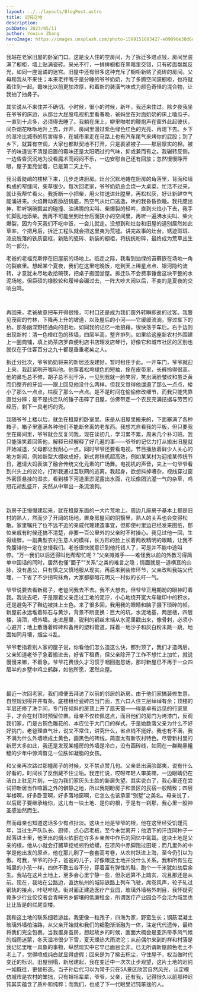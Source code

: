 ```yaml
---
layout: ../../layouts/BlogPost.astro
title: 迟钝之地
description:
pubDate: 2023/05/11
author: Youzuo Zhang
heroImage: https://images.unsplash.com/photo-1599151893427-e09096e38d6d?auto=format&fit=crop&w=1740
---
```


我站在老家旧屋的卧室门口。这是没人住的空房间，为了拆迁多赔点钱，房间里装满了橱柜，墙上贴满瓷砖。采光不行，一排排橱柜在黑暗里交错，只有砖面粼粼反光，如同一座诡谲的迷宫。旧屋中还有很多这种充斥了橱柜新贴了瓷砖的房间。父母和我从不来住；本来老拌嘴于是分睡的爷爷奶奶，为了多腾空间装橱柜，也将就着住到一起。霉味比以前更加浓厚，和着新的装潢气味成为颜色奇怪的混合物，让我抽了抽鼻子。

其实说从不来住并不确切。小时候，很小的时候，新年，我还来住过。除夕夜我坐在爷爷的床边，从那台大屁股电视机里看春晚，爸妈坐在对面奶奶的床上嗑瓜子。一直到十点多，必须得去睡了。我躺在床上，噼里啪啦的鞭炮声在窗外此起彼伏，间杂烟花咻咻地升上去，炸开，房间里漫过紫色绿色红色的光亮、再熄下去。乡下的湿冷比城市的厉害得多，在城市里走在马路上也有汽车尾气来烤你的屁股；到了乡下，就算有空调，大家也都默契地不打开，只是裹紧被子——那层厚实的棉。被子的味道说不清是旧置的霉味还是太阳晒过的气味，抑或兼而有之。我辗转反侧，一边昏昏沉沉地为没看魔术而闷闷不乐，一边安慰自己还有回放；忽然慢慢睁开眼，屋子里亮堂着，已是第二天上午。

我沿着陡峭的楼梯下来，几步走进厨房。灶台沉默地蜷在厨房的角落里，背面和墙构成的窄缝间，柴草很少。每次回老家，爷爷奶奶总会烧一大桌菜，忙活不过来，就让我帮忙看火。我折断一小把柴，用火钳送进灶膛里，再松松灰，好让新鲜空气能涌进来。火焰舞动着舔舐锅底，热空气从灶口逃逸，哄的我昏昏欲睡。我托腮出神，聆听锅碗瓢盆的碰撞、油沸腾的尖叫、柴爆裂的轻吟，直到火焰小下去，我手忙脚乱地添柴。我再不可能坐到灶台后面狭小的空间里，再听一遍沸水尖叫、柴火爆裂，因为今天我们不吃中饭，一会儿就走。没想到和灶台和旧屋的道别居然如此草率，个把月后，拆迁工程队就会把这里夷为荒墟。讲完故事的灶台，锈迹斑斑、漆皮脱落的铁质窗框，新贴的瓷砖、新装的橱柜，将统统粉碎，最终成为荒草丛生的一部分。

老爸的老福克斯停在旧屋前的场地上。临走之际，我看到油绿的苔藓嵌在场地一角的裂痕里。想起某个夏夜，我们在这里吃晚饭，吃到天上稀星点点、银河隐约流转，才意犹未尽地收拾碗筷，把桌子搬回堂屋。拆迁队不会费事锤凿这块平整的水泥场地，但巨硕的橡胶轮和履带会碾过去，一阵大吵大闹以后，不变的是夏夜的交响虫鸣。

<br/>

再回来，老爸故意把车开得很慢，可村口还是成为我们窗外转瞬即逝的过客。我瞥见茂密的竹林，下降再上升的坡道，以及屋后的小河——它缓缓流淌，穿过车下的桥。那条幽深野径通向的旧地，如同我的记忆一地狼藉，很快落于车后。右手边则出现新村：清一色橙红色的砖墙，四层半高，整齐排列。如果给这座新农村外围建上一圈商铺，填上奶茶店罗森便利店书店理发店琴行，好像它和城市社区的区别也就仅在于住客百分之九十都是垂垂老矣之人。

拆迁分批次，爷爷奶奶将来的新居还没建好，暂时租住于此。一开车门，爷爷就迎上来，我赶紧咧开嘴叫他。他穿着松垮褪色的短袖，拴在皮带里，长裤拎得很高。他的鼻毛总不修，胡子总不刮干净，一见到我就一脸笑容，笑出满脸皱纹和虽泛黄而仍整齐的牙齿——跟上回见他没什么两样。但我又觉得他邋遢了那么一点点，矮小了那么一点点，枯瘦了那么一点点。是不是时间在偷偷修改细节，而我只能凭靠直觉分辨；是不是拆迁队的锤子击碎了旧屋，仿佛带走一个农民充满拮据与劳苦的经历，剩下一具老朽的壳。

我随爷爷上楼以后，就坐在租屋的卧室里。床是从旧屋里搬来的，下面塞满了各种箱子，箱子里塞满各种他们不能断舍离的老东西。我想兀自看我的平板，但只要我坐在房间里，爷爷就会反复问我，现在读初几，学习累不累，周末几个补习班。我只能强笑着回答他，解释已经解释了好几遍的事——爷爷的记忆力打从搬出旧屋就开始减退，父母都让我耐心一点。同时爷爷还要看电视。节目播放着鲜少人关心的地方新闻，例如新型大棚收成好，新式育秧机超高效，例如某某村为迎接某传统节日，邀请大妈表演了融合传统文化元素的广场舞。电视机的声音，夹上一句爷爷看到兴头上的议论，打断我通过互联网的逃离。我起身，欲想抖掉嘈杂，视线穿过窗外密匝悬挂的湿衣，看到楼下河道里淤泥露出水面，花坛像团沆瀣一气的杂草，鸡冠花胡乱盛开，突然从中窜出一条流浪狗。

<br/>

新房子正慢慢建起来，就在租屋东面的一大片荒地上。周边几座房子基本上都是旧村的熟人，然而少了开阔的场地，置身房屋间的阴翳里，熟人的关系也会变得松散。家里嘱托了位不远不近的亲戚代理建造事宜，但即使村里边已经发来图纸，那位亲戚有时候还搞不清楚，非要一百公里外的父亲时不时操心。我见过他一回，生得矮胖，一副典型农村生意人的模样，长方形的脸上长着两枚精明的眼睛，让我不免腹诽他一定在怠慢我们。老爸很快就意识到他托错人了，可是并不能中途叫停。“万一我们以后还得叫他帮帮忙呢？”父亲摊摊手——难怪我以前的外教习得简单中国话的同时，居然也懂“面子”“关系”之类的难言之隐；情面就是一道横亘的山脉，没有愚公，只有慎之又慎地服从现实。再后来到装修环节，父亲改叫我姑父代理，一下省了不少拐弯抹角，大家都柳暗花明又一村似的长吁一气。

爷爷说要去看新房子，老爸问我去不去。我不大想去，但爷爷正用期盼的眼神盯着我。我说去吧，于是跟着父亲走过工地的泥泞，小心地绕开宽大车辙印中的积水，还是避免不了鞋边被抹上土色。来了很多回，我用我的眼睛和脑子摄下琐碎的帧。新屋前永远堆着砾石与黄沙，背景不断变换：巨大的坑，水泥地基，两层楼，四层楼，浇顶，喷外墙。走进屋里，锐利的钢丝末端从水泥里戳出来，像骨刺，必须小心避开；地上散落着碎砖和备用的塑料管道，踩着一地沙子和灰白粉末跳一跳，地面如同月壤，烟尘斗乱。

爷爷老指着别人家的屋子说，你看他们怎么造这么快，都封顶了，我们才造两层。父亲知道老爷子急着搬进去，好省下租费，但父亲除开了工作不想忙上加忙，就说慢慢来嘛，不着急。爷爷花费很久才习惯于咽回抱怨话，那时新屋已不再于一众四层半的乡墅中鸡立鹤群，如他所愿，泯然众屋。

<br/>

最近一次回老家，我们顺便去拜访了以前的邻居的新房。由于他们家搞装修生意，自然规划得井井有条。底楼租给瓷砖店当门面，五六口人住三层绰绰有余；顶楼的半层还修了洗手间，专门在倾斜的房顶上开了扇天窗——得是卓有远见的行家里手，才会在封顶时预留位置。母亲不仅钦佩这点，而且他们的房门为烤漆门，反观我们家，门是古铜色雕花的、本应位于大门口的样式。于是她数落父亲为什么不好好挑门，老爸理直气壮，说又不常住，讲究什么，省点钱不挺好。我也有不满，我不满为什么外墙喷成土黄色，画黑色的砖线，简直太有新农村特色。尽管新村里的新房大多如此，我还是发现某幢房的外墙是冷白，没有画砖线，如同在一群黝黑粗糙的少年中惊鸿瞥见一位肤如凝脂的女孩。

和父亲再次路过那幢房子的时候，又不禁点赞几句。父亲显出满脸鄙夷，说有什么好看的，时间长了反倒藏不住尘垢。我连忙说，哎呀年轻人审美嘛，一边眼睛仍在洁白上驻足片刻，一边为我们家灰头土脸的新居失望。其实说白了，我心里还在尝试把新居当作喧嚣之外的僻静之地，所以我期盼房子和景区的民宿一般精致；四层半楼啊，好多卧室啊，好多落地窗啊，它怎么也该承蒙“别墅”之美名。母亲说了，以后房子要继承给你，这儿有一块土地、是你的根，于是有一刹那，我心里一股神圣感油然而生。

然而母亲也知道这话多少有点扯淡。这块土地是爷爷的根，他在这里经受饥馑荒年，当过生产队队长、厨师、点心店老板，至今未尝离开；他洒下的汗连同种子一起落进土里，他烹出的烟火依旧在许多乡亲苦中作乐的回忆中氤氲。这块土地是父亲的根，他从小就会打猪草挖蚯蚓钓蛤蟆，在凉风中赤脚跑过田埂；而几里外的中学是他出发的原点，他在那儿刷了一套套高考卷，从农村跃进上海，至今仍引以为傲。可我，爷爷的孙子，爸爸的儿子，好像跟这土地并没什么关系。我和所有生在城里的小孩一样，四体不勤五谷不分，穿着富有弹性的鞋，跑个一千米犹如劫后余生。我站在这片土地上，至多会心里宁静一些，但永远算不上踏实，况且那还是从前。现在，我站在公路边，直达杭州的城际铁路上列车飞驶，席卷风声，轮子轧过钢轨的接点，咔哒咔哒。街对面正建造医疗产业园，玻璃外墙格外刺目，我怀疑究竟多少行业佼佼者会青睐穷乡僻壤的低廉租金，所谓医疗产业园会不会沦为城里也比比皆是的烂尾空楼。

我和这土地的联系细若游丝。我更像一粒孢子，四海为家，野蛮生长；钢筋混凝土玻璃外墙柏油路，从父亲开始就和我们的细胞渐渐融为一体，注定代代遗传，最终将我们完全包裹。当我置身茧房，想起故乡的时候，画面大概会是亚热带季风气候的烟雨迷蒙，冬天湿冷很少下雪，夏天燥热大雨滂沱；从前偶尔来到的祥和村落是我记忆里唯一具象的事物，纵然现实中它早已面目全非。已无所谓新屋颜色老土不老土了，觉得喷成纯白就显得虚假；回来是为了拂去积尘，守住屋子，权当做时代变迁的标识。旧屋倒塌，新居建起，我在变迁中一次次止步观望，这片土地的迟钝一如既往，更替形态。当子孙后代习以为常于只在5A景区欣赏自然风光，认定模仿城市是农村的笨拙，只有祖祖辈辈，爷爷，父亲，还有我，记得很久以前那种迟钝其实蕴含了质朴和纯粹；而我们，也成了下一代眼里迟钝笨拙的人。
